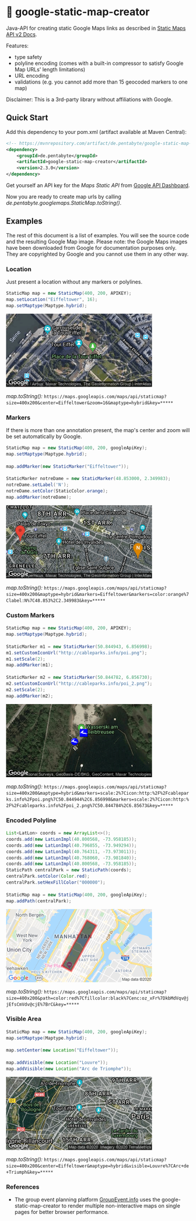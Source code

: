 # :round_pushpin: google-static-map-creator

Java-API for creating static Google Maps links as described in [Static Maps API v2 Docs](https://developers.google.com/maps/documentation/maps-static/dev-guide).

Features:
- type safety
- polyline encoding (comes with a built-in compressor to satisfy Google Map URLs' length limitations)
- URL encoding
- validations (e.g. you cannot add more than 15 geocoded markers to one map) 

Disclaimer: This is a 3rd-party library without affiliations with Google.

## Quick Start

Add this dependency to your pom.xml (artifact available at Maven Central):

```xml
<!-- https://mvnrepository.com/artifact/de.pentabyte/google-static-map-creator -->
<dependency>
    <groupId>de.pentabyte</groupId>
    <artifactId>google-static-map-creator</artifactId>
    <version>2.3.0</version>
</dependency>
```

Get yourself an API key for the *Maps Static API* from [Google API Dashboard](https://console.cloud.google.com/apis/).

Now you are ready to create map urls by calling _de.pentabyte.googlemaps.StaticMap.toString()_.

## Examples

The rest of this document is a list of examples. You will see the source code and the resulting Google Map image. Please note: the Google Maps images have been downloaded from Google for documentation purposes only. They are copyrighted by Google and you cannot use them in any other way.

### Location

Just present a location without any markers or polylines.

```java
StaticMap map = new StaticMap(400, 200, APIKEY);
map.setLocation("Eiffeltower", 16);
map.setMaptype(Maptype.hybrid);
```
![Location](src/test/resources/location.png)

_map.toString():_ `https://maps.googleapis.com/maps/api/staticmap?size=400x200&center=Eiffeltower&zoom=16&maptype=hybrid&key=*****`

### Markers

If there is more than one annotation present, the map's center and zoom will be set automatically by Google.

```java
StaticMap map = new StaticMap(400, 200, googleApiKey);
map.setMaptype(Maptype.hybrid);

map.addMarker(new StaticMarker("Eiffeltower"));

StaticMarker notreDame = new StaticMarker(48.853000, 2.349983);
notreDame.setLabel('N');
notreDame.setColor(StaticColor.orange);
map.addMarker(notreDame);
```
![Markers](src/test/resources/markers.png)

_map.toString():_ `https://maps.googleapis.com/maps/api/staticmap?size=400x200&maptype=hybrid&markers=Eiffeltower&markers=color:orange%7Clabel:N%7C48.853%2C2.349983&key=*****`

### Custom Markers

```java
StaticMap map = new StaticMap(400, 200, APIKEY);
map.setMaptype(Maptype.hybrid);

StaticMarker m1 = new StaticMarker(50.844943, 6.856998);
m1.setCustomIconUrl("http://cableparks.info/poi.png");
m1.setScale(2);
map.addMarker(m1);

StaticMarker m2 = new StaticMarker(50.844782, 6.856730);
m2.setCustomIconUrl("http://cableparks.info/poi_2.png");
m2.setScale(2);
map.addMarker(m2);
```
![Custom Markers](src/test/resources/customMarkers.png)

_map.toString():_ `https://maps.googleapis.com/maps/api/staticmap?size=400x200&maptype=hybrid&markers=scale:2%7Cicon:http:%2F%2Fcableparks.info%2Fpoi.png%7C50.844944%2C6.856998&markers=scale:2%7Cicon:http:%2F%2Fcableparks.info%2Fpoi_2.png%7C50.844784%2C6.85673&key=*****`

### Encoded Polyline

```java
List<LatLon> coords = new ArrayList<>();
coords.add(new LatLonImpl(40.800568, -73.958185));
coords.add(new LatLonImpl(40.796855, -73.949294));
coords.add(new LatLonImpl(40.764311, -73.973011));
coords.add(new LatLonImpl(40.768060, -73.981840));
coords.add(new LatLonImpl(40.800568, -73.958185));
StaticPath centralPark = new StaticPath(coords);
centralPark.setColor(Color.red);
centralPark.setHexFillColor("000000");

StaticMap map = new StaticMap(400, 200, googleApiKey);
map.addPath(centralPark);
```
![Encoded Polyline](src/test/resources/encodedPolyline.png)

_map.toString():_ `https://maps.googleapis.com/maps/api/staticmap?size=400x200&path=color:red%7Cfillcolor:black%7Cenc:oz_xFr%7DkbMdVqv@jjEfsCmVdv@cjE%7BrC&key=*****`
### Visible Area

```java
StaticMap map = new StaticMap(400, 200, googleApiKey);
map.setMaptype(Maptype.hybrid);

map.setCenter(new Location("Eiffeltower"));

map.addVisible(new Location("Louvre"));
map.addVisible(new Location("Arc de Triomphe"));
```
![Visible Area](src/test/resources/visibles.png)

_map.toString():_ `https://maps.googleapis.com/maps/api/staticmap?size=400x200&center=Eiffeltower&maptype=hybrid&visible=Louvre%7CArc+de+Triumph&key=*****`

### References

* The group event planning platform [GroupEvent.info](https://groupevent.info) uses the google-static-map-creator to render multiple non-interactive maps on single pages for better browser performance. 
